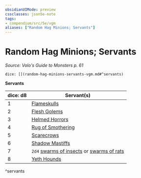 ```yaml
---
obsidianUIMode: preview
cssclasses: json5e-note
tags:
- compendium/src/5e/vgm
aliases: ["Random Hag Minions; Servants"]
---
```

# Random Hag Minions; Servants
*Source: Volo's Guide to Monsters p. 61* 

`dice: [](random-hag-minions-servants-vgm.md#^servants)`

**Servants**

| dice: d8 | Servant(s) |
|----------|------------|
| 1 | [Flameskulls](/2-Mechanics/CLI/bestiary/undead/flameskull.md) |
| 2 | [Flesh Golems](/2-Mechanics/CLI/bestiary/construct/flesh-golem.md) |
| 3 | [Helmed Horrors](/2-Mechanics/CLI/bestiary/construct/helmed-horror.md) |
| 4 | [Rug of Smothering](/2-Mechanics/CLI/bestiary/construct/rug-of-smothering.md) |
| 5 | [Scarecrows](/2-Mechanics/CLI/bestiary/construct/scarecrow.md) |
| 6 | [Shadow Mastiffs](/2-Mechanics/CLI/bestiary/monstrosity/shadow-mastiff-alpha-mpmm.md) |
| 7 | `2d4` [swarms of insects](/2-Mechanics/CLI/bestiary/beast/swarm-of-insects.md) or [swarms of rats](/2-Mechanics/CLI/bestiary/beast/swarm-of-rats.md) |
| 8 | [Yeth Hounds](/2-Mechanics/CLI/bestiary/fey/yeth-hound-mpmm.md) |
^servants